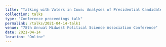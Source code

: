 ```yaml
---
title: "Talking with Voters in Iowa: Analyses of Presidential Candidate Speeches in Iowa Caucus Campaigns"
collection: talks
type: "Conference proceedings talk"
permalink: /talks/2021-04-14-talk1
venue: "78th Annual Midwest Political Science Association Conference"
date: 2021-04-14
location: "Online"
---
```

